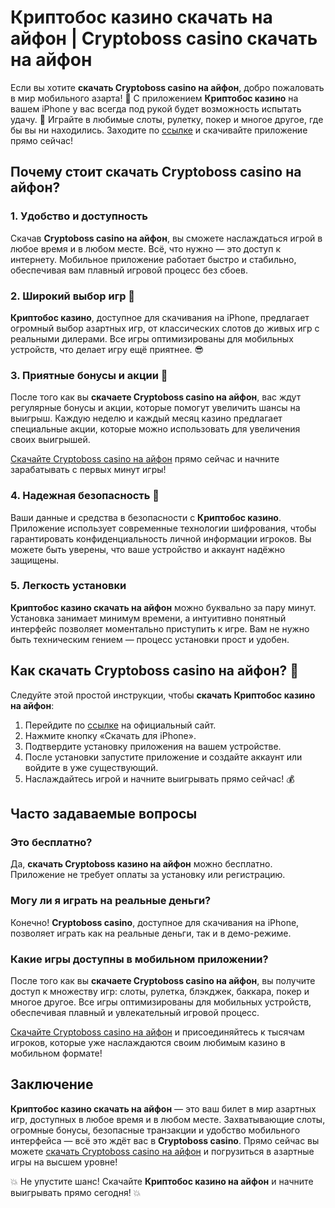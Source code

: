 # Криптобос казино скачать на айфон | Cryptoboss casino скачать на айфон

Если вы хотите **скачать Cryptoboss casino на айфон**, добро пожаловать в мир мобильного азарта! 🌟 С приложением **Криптобос казино** на вашем iPhone у вас всегда под рукой будет возможность испытать удачу. 📱 Играйте в любимые слоты, рулетку, покер и многое другое, где бы вы ни находились. Заходите по [ссылке](https://cryptobossc.online/d847bcfa9) и скачивайте приложение прямо сейчас!

## Почему стоит скачать Cryptoboss casino на айфон?

### 1. Удобство и доступность
Скачав **Cryptoboss casino на айфон**, вы сможете наслаждаться игрой в любое время и в любом месте. Всё, что нужно — это доступ к интернету. Мобильное приложение работает быстро и стабильно, обеспечивая вам плавный игровой процесс без сбоев.

### 2. Широкий выбор игр 🎰
**Криптобос казино**, доступное для скачивания на iPhone, предлагает огромный выбор азартных игр, от классических слотов до живых игр с реальными дилерами. Все игры оптимизированы для мобильных устройств, что делает игру ещё приятнее. 😎

### 3. Приятные бонусы и акции 🎁
После того как вы **скачаете Cryptoboss casino на айфон**, вас ждут регулярные бонусы и акции, которые помогут увеличить шансы на выигрыш. Каждую неделю и каждый месяц казино предлагает специальные акции, которые можно использовать для увеличения своих выигрышей.

[Скачайте Cryptoboss casino на айфон](https://cryptobossc.online/d847bcfa9) прямо сейчас и начните зарабатывать с первых минут игры!

### 4. Надежная безопасность 🔐
Ваши данные и средства в безопасности с **Криптобос казино**. Приложение использует современные технологии шифрования, чтобы гарантировать конфиденциальность личной информации игроков. Вы можете быть уверены, что ваше устройство и аккаунт надёжно защищены.

### 5. Легкость установки
**Криптобос казино скачать на айфон** можно буквально за пару минут. Установка занимает минимум времени, а интуитивно понятный интерфейс позволяет моментально приступить к игре. Вам не нужно быть техническим гением — процесс установки прост и удобен.

## Как скачать Cryptoboss casino на айфон? 📲

Следуйте этой простой инструкции, чтобы **скачать Криптобос казино на айфон**:

1. Перейдите по [ссылке](https://cryptobossc.online/d847bcfa9) на официальный сайт.
2. Нажмите кнопку «Скачать для iPhone».
3. Подтвердите установку приложения на вашем устройстве.
4. После установки запустите приложение и создайте аккаунт или войдите в уже существующий.
5. Наслаждайтесь игрой и начните выигрывать прямо сейчас! 💰

## Часто задаваемые вопросы

### Это бесплатно?
Да, **скачать Cryptoboss казино на айфон** можно бесплатно. Приложение не требует оплаты за установку или регистрацию.

### Могу ли я играть на реальные деньги?
Конечно! **Cryptoboss casino**, доступное для скачивания на iPhone, позволяет играть как на реальные деньги, так и в демо-режиме.

### Какие игры доступны в мобильном приложении?
После того как вы **скачаете Cryptoboss casino на айфон**, вы получите доступ к множеству игр: слоты, рулетка, блэкджек, баккара, покер и многое другое. Все игры оптимизированы для мобильных устройств, обеспечивая плавный и увлекательный игровой процесс.

[Скачайте Cryptoboss casino на айфон](https://cryptobossc.online/d847bcfa9) и присоединяйтесь к тысячам игроков, которые уже наслаждаются своим любимым казино в мобильном формате!

## Заключение

**Криптобос казино скачать на айфон** — это ваш билет в мир азартных игр, доступных в любое время и в любом месте. Захватывающие слоты, огромные бонусы, безопасные транзакции и удобство мобильного интерфейса — всё это ждёт вас в **Cryptoboss casino**. Прямо сейчас вы можете [скачать Cryptoboss casino на айфон](https://cryptobossc.online/d847bcfa9) и погрузиться в азартные игры на высшем уровне!

💥 Не упустите шанс! Скачайте **Криптобос казино на айфон** и начните выигрывать прямо сегодня! 💥
